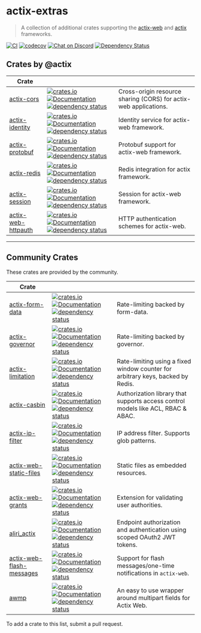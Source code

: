 # actix-extras

> A collection of additional crates supporting the [actix-web] and [actix] frameworks.

[![CI](https://github.com/actix/actix-extras/actions/workflows/ci.yml/badge.svg)](https://github.com/actix/actix-extras/actions/workflows/ci.yml)
[![codecov](https://codecov.io/gh/actix/actix-extras/branch/master/graph/badge.svg)](https://codecov.io/gh/actix/actix-extras)
[![Chat on Discord](https://img.shields.io/discord/771444961383153695?label=chat&logo=discord)](https://discord.gg/5Ux4QGChWc)
[![Dependency Status](https://deps.rs/repo/github/actix/actix-extras/status.svg)](https://deps.rs/repo/github/actix/actix-extras)

## Crates by @actix

| Crate                |                                                                                                                                                                                                                                                                                                                                                                     |                                                                  |
| -------------------- | ------------------------------------------------------------------------------------------------------------------------------------------------------------------------------------------------------------------------------------------------------------------------------------------------------------------------------------------------------------------- | ---------------------------------------------------------------- |
| [actix-cors]         | [![crates.io](https://img.shields.io/crates/v/actix-cors?label=latest)](https://crates.io/crates/actix-cors) [![Documentation](https://docs.rs/actix-cors/badge.svg)](https://docs.rs/actix-cors) [![dependency status](https://deps.rs/crate/actix-cors/0.5.4/status.svg)](https://deps.rs/crate/actix-cors/0.5.4)                                                 | Cross-origin resource sharing (CORS) for actix-web applications. |
| [actix-identity]     | [![crates.io](https://img.shields.io/crates/v/actix-identity?label=latest)](https://crates.io/crates/actix-identity) [![Documentation](https://docs.rs/actix-identity/badge.svg)](https://docs.rs/actix-identity) [![dependency status](https://deps.rs/crate/actix-identity/0.3.1/status.svg)](https://deps.rs/crate/actix-identity/0.3.1)                         | Identity service for actix-web framework.                        |
| [actix-protobuf]     | [![crates.io](https://img.shields.io/crates/v/actix-protobuf?label=latest)](https://crates.io/crates/actix-protobuf) [![Documentation](https://docs.rs/actix-protobuf/badge.svg)](https://docs.rs/actix-protobuf) [![dependency status](https://deps.rs/crate/actix-protobuf/0.6.0/status.svg)](https://deps.rs/crate/actix-protobuf/0.6.0)                         | Protobuf support for actix-web framework.                        |
| [actix-redis]        | [![crates.io](https://img.shields.io/crates/v/actix-redis?label=latest)](https://crates.io/crates/actix-redis) [![Documentation](https://docs.rs/actix-redis/badge.svg)](https://docs.rs/actix-redis) [![dependency status](https://deps.rs/crate/actix-redis/0.9.1/status.svg)](https://deps.rs/crate/actix-redis/0.9.1)                                           | Redis integration for actix framework.                           |
| [actix-session]      | [![crates.io](https://img.shields.io/crates/v/actix-session?label=latest)](https://crates.io/crates/actix-session) [![Documentation](https://docs.rs/actix-session/badge.svg)](https://docs.rs/actix-session) [![dependency status](https://deps.rs/crate/actix-session/0.4.0/status.svg)](https://deps.rs/crate/actix-session/0.4.0)                               | Session for actix-web framework.                                 |
| [actix-web-httpauth] | [![crates.io](https://img.shields.io/crates/v/actix-web-httpauth?label=latest)](https://crates.io/crates/actix-web-httpauth) [![Documentation](https://docs.rs/actix-web-httpauth/badge.svg)](https://docs.rs/actix-web-httpauth) [![dependency status](https://deps.rs/crate/actix-web-httpauth/0.5.0/status.svg)](https://deps.rs/crate/actix-web-httpauth/0.5.0) | HTTP authentication schemes for actix-web.                       |

---

## Community Crates

These crates are provided by the community.

| Crate                      |                                                                                                                                                                                                                                                                                                                                                                                                         |                                                                                  |
| -------------------------- | ------------------------------------------------------------------------------------------------------------------------------------------------------------------------------------------------------------------------------------------------------------------------------------------------------------------------------------------------------------------------------------------------------- | -------------------------------------------------------------------------------- |
| [actix-form-data]          | [![crates.io](https://img.shields.io/crates/v/actix-form-data?label=latest)](https://crates.io/crates/actix-form-data) [![Documentation](https://docs.rs/actix-form-data/badge.svg)](https://docs.rs/actix-form-data) [![dependency status](https://deps.rs/crate/actix-form-data/0.5.0/status.svg)](https://deps.rs/crate/actix-form-data/0.5.0)                                                       | Rate-limiting backed by form-data.                                               |
| [actix-governor]           | [![crates.io](https://img.shields.io/crates/v/actix-governor?label=latest)](https://crates.io/crates/actix-governor) [![Documentation](https://docs.rs/actix-governor/badge.svg)](https://docs.rs/actix-governor) [![dependency status](https://deps.rs/crate/actix-governor/0.2.4/status.svg)](https://deps.rs/crate/actix-governor/0.2.4)                                                             | Rate-limiting backed by governor.                                                |
| [actix-limitation]         | [![crates.io](https://img.shields.io/crates/v/actix-limitation?label=latest)](https://crates.io/crates/actix-limitation) [![Documentation](https://docs.rs/actix-limitation/badge.svg)](https://docs.rs/actix-limitation) [![dependency status](https://deps.rs/crate/actix-limitation/0.1.4/status.svg)](https://deps.rs/crate/actix-limitation/0.1.4)                                                 | Rate-limiting using a fixed window counter for arbitrary keys, backed by Redis.  |
| [actix-casbin]             | [![crates.io](https://img.shields.io/crates/v/actix-casbin?label=latest)](https://crates.io/crates/actix-casbin) [![Documentation](https://docs.rs/actix-casbin/badge.svg)](https://docs.rs/actix-casbin) [![dependency status](https://deps.rs/crate/actix-casbin/0.4.2/status.svg)](https://deps.rs/crate/actix-casbin/0.4.2)                                                                         | Authorization library that supports access control models like ACL, RBAC & ABAC. |
| [actix-ip-filter]          | [![crates.io](https://img.shields.io/crates/v/actix-ip-filter?label=latest)](https://crates.io/crates/actix-ip-filter) [![Documentation](https://docs.rs/actix-ip-filter/badge.svg)](https://docs.rs/actix-ip-filter) [![dependency status](https://deps.rs/crate/actix-ip-filter/0.2.0/status.svg)](https://deps.rs/crate/actix-ip-filter/0.2.0)                                                       | IP address filter. Supports glob patterns.                                       |
| [actix-web-static-files]   | [![crates.io](https://img.shields.io/crates/v/actix-web-static-files?label=latest)](https://crates.io/crates/actix-web-static-files) [![Documentation](https://docs.rs/actix-web-static-files/badge.svg)](https://docs.rs/actix-web-static-files) [![dependency status](https://deps.rs/crate/actix-web-static-files/3.0.5/status.svg)](https://deps.rs/crate/actix-web-static-files/3.0.5)             | Static files as embedded resources.                                              |
| [actix-web-grants]         | [![crates.io](https://img.shields.io/crates/v/actix-web-grants?label=latest)](https://crates.io/crates/actix-web-grants) [![Documentation](https://docs.rs/actix-web-grants/badge.svg)](https://docs.rs/actix-web-grants) [![dependency status](https://deps.rs/crate/actix-web-grants/2.0.1/status.svg)](https://deps.rs/crate/actix-web-grants/2.0.1)                                                 | Extension for validating user authorities.                                       |
| [aliri_actix]              | [![crates.io](https://img.shields.io/crates/v/aliri_actix?label=latest)](https://crates.io/crates/aliri_actix) [![Documentation](https://docs.rs/aliri_actix/badge.svg)](https://docs.rs/aliri_actix) [![dependency status](https://deps.rs/crate/aliri_actix/0.5.0/status.svg)](https://deps.rs/crate/aliri_actix/0.5.0)                                                                               | Endpoint authorization and authentication using scoped OAuth2 JWT tokens.        |
| [actix-web-flash-messages] | [![crates.io](https://img.shields.io/crates/v/actix-web-flash-messages?label=latest)](https://crates.io/crates/actix-web-flash-messages) [![Documentation](https://docs.rs/actix-web-flash-messages/badge.svg)](https://docs.rs/actix_web_flash_messages) [![dependency status](https://deps.rs/crate/actix-web-flash-messages/0.2.0/status.svg)](https://deps.rs/crate/actix-web-flash-messages/0.2.0) | Support for flash messages/one-time notifications in `actix-web`.                |
| [awmp]                     | [![crates.io](https://img.shields.io/crates/v/awmp?label=latest)](https://crates.io/crates/awmp) [![Documentation](https://docs.rs/awmp/badge.svg)](https://docs.rs/actix_web_flash_messages) [![dependency status](https://deps.rs/crate/awmp/0.7.0/status.svg)](https://deps.rs/crate/awmp/0.7.0)                                                                                                     | An easy to use wrapper around multipart fields for Actix Web.                    |

To add a crate to this list, submit a pull request.

<!-- REFERENCES -->

[actix]: https://github.com/actix/actix
[actix-web]: https://github.com/actix/actix-web
[actix-extras]: https://github.com/actix/actix-extras
[actix-cors]: actix-cors
[actix-identity]: actix-identity
[actix-protobuf]: actix-protobuf
[actix-redis]: actix-redis
[actix-session]: actix-session
[actix-web-httpauth]: actix-web-httpauth
[actix-form-data]: https://git.asonix.dog/asonix/actix-form-data
[actix-limitation]: https://github.com/0xmad/actix-limitation
[actix-casbin]: https://github.com/casbin-rs/actix-casbin
[actix-ip-filter]: https://github.com/jhen0409/actix-ip-filter
[actix-web-static-files]: https://github.com/kilork/actix-web-static-files
[actix-web-grants]: https://github.com/DDtKey/actix-web-grants
[actix-web-flash-messages]: https://github.com/LukeMathWalker/actix-web-flash-messages
[actix-governor]: https://github.com/AaronErhardt/actix-governor
[aliri_actix]: https://github.com/neoeinstein/aliri
[awmp]: https://github.com/kardeiz/awmp
